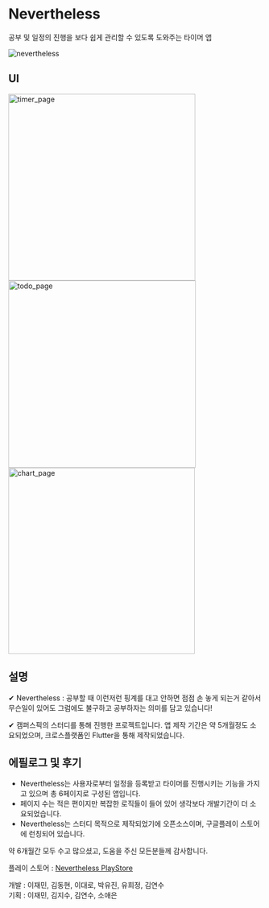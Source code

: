 # Nevertheless

공부 및 일정의 진행을 보다 쉽게 관리할 수 있도록 도와주는 타이머 앱

![nevertheless](https://user-images.githubusercontent.com/91131509/180715664-90fcfe6c-f5d6-4b80-a7c8-78f97927dc2a.png)

## UI

<img width="371" alt="timer_page" src="https://user-images.githubusercontent.com/91131509/180717235-67415153-4024-4917-9e95-5bb135007a69.png">
<img width="372" alt="todo_page" src="https://user-images.githubusercontent.com/91131509/180717241-f6f7a0dd-c1d8-4889-bf04-69b2c168feaa.png">
<img width="370" alt="chart_page" src="https://user-images.githubusercontent.com/91131509/180717247-d884f19a-73fd-4f25-8f60-ca78d102d72b.png">

## 설명

✔ Nevertheless : 공부할 때 이런저런 핑계를 대고 안하면 점점 손 놓게 되는거 같아서 무슨일이 있어도 그럼에도 불구하고 공부하자는 의미를 담고 있습니다!

✔ 캠퍼스픽의 스터디를 통해 진행한 프로젝트입니다. 앱 제작 기간은 약 5개월정도 소요되었으며, 크로스플랫폼인 Flutter을 통해 제작되었습니다.

## 에필로그 및 후기

- Nevertheless는 사용자로부터 일정을 등록받고 타이머를 진행시키는 기능을 가지고 있으며 총 6페이지로 구성된 앱입니다.  
- 페이지 수는 적은 편이지만 복잡한 로직들이 들어 있어 생각보다 개발기간이 더 소요되었습니다.  
- Nevertheless는 스터디 목적으로 제작되었기에 오픈소스이며, 구글플레이 스토어에 런칭되어 있습니다.  

약 6개월간 모두 수고 많으셨고, 도움을 주신 모든분들께 감사합니다.

플레이 스토어 : [Nevertheless PlayStore](https://play.google.com/store/apps/details?id=com.vanillajaem.nevertheless)  

개발 : 이재민, 김동현, 이대로, 박유진, 유희정, 김연수  
기획 : 이재민, 김지수, 김연수, 소애은  
<br>
